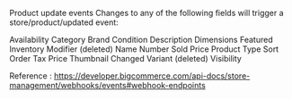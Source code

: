 Product update events
Changes to any of the following fields will trigger a store/product/updated event:

Availability
Category
Brand
Condition
Description
Dimensions
Featured
Inventory
Modifier (deleted)
Name
Number Sold
Price
Product Type
Sort Order
Tax Price
Thumbnail Changed
Variant (deleted)
Visibility

Reference : https://developer.bigcommerce.com/api-docs/store-management/webhooks/events#webhook-endpoints
